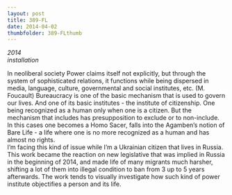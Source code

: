 ```yaml
---
layout: post
title: 389-FL
date: 2014-04-02
thumbfolder: 389-FLthumb
---
```

*2014  
installation*

In neoliberal society Power claims itself not explicitly, but through the system of sophisticated relations, it functions while being dispersed in media, language, culture, governmental and social institutes, etc. (M. Foucault)
Bureaucracy is one of the basic mechanism that is used to govern our lives. And one of its basic institutes - the institute of citizenship. One being recognized as a human only when one is a citizen. But the mechanism that includes has presupposition to exclude or to non-include. In this cases one becomes a Homo Sacer, falls into the Agamben’s notion of Bare Life - a life where one is no more recognized as a human and has almost no rights.  
I’m facing this kind of issue while I’m a Ukrainian citizen that lives in Russia. This work became the reaction on new legislative that was implied in Russia in the beginning of 2014, and made life of many migrants much harsher, shifting a lot of them into illegal condition to ban from 3 up to 5 years afterwards. The work tends to visually investigate how such kind of power institute objectifies a person and its life.
